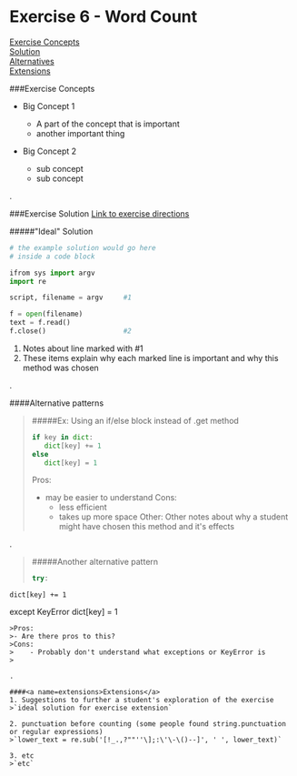 

Exercise 6 - Word Count
=========
[Exercise Concepts](#concepts)<br/>
[Solution](#solution)<br/>
[Alternatives](#alternatives)<br/>
[Extensions](#extensions)<br/>

###<a name=concepts>Exercise Concepts</a>
- Big Concept 1
    - A part of the concept that is important
    - another important thing

- Big Concept 2
    - sub concept
    - sub concept
 
.



###<a name=solution>Exercise Solution</a>
[Link to exercise directions](https://github.com/hackbrightacademy)

#####"Ideal" Solution
```python
# the example solution would go here
# inside a code block

ifrom sys import argv
import re

script, filename = argv 	#1

f = open(filename)
text = f.read()
f.close() 					#2


```
1. Notes about line marked with #1
2. These items explain why each marked line is important and why this method was chosen

.

 
####<a name=alternatives>Alternative patterns</a>
>#####Ex: Using an if/else block instead of .get method
>```python
>if key in dict:
>    dict[key] += 1 
>else
>    dict[key] = 1
>```
>Pros:
>- may be easier to understand
>Cons:
>    - less efficient
>    - takes up more space
>Other: 
>    Other notes about why a student might have chosen this method and it's effects

 .


>#####Another alternative pattern
>```python
>try:
    dict[key] += 1 
except KeyError
    dict[key] = 1
```
>Pros:
>- Are there pros to this?
>Cons:
>    - Probably don't understand what exceptions or KeyError is
>   

.

####<a name=extensions>Extensions</a>
1. Suggestions to further a student's exploration of the exercise
>`ideal solution for exercise extension`

2. punctuation before counting (some people found string.punctuation or regular expressions)
>`lower_text = re.sub('[!_.,?""''\];:\'\-\()--]', ' ', lower_text)` 

3. etc
>`etc`


